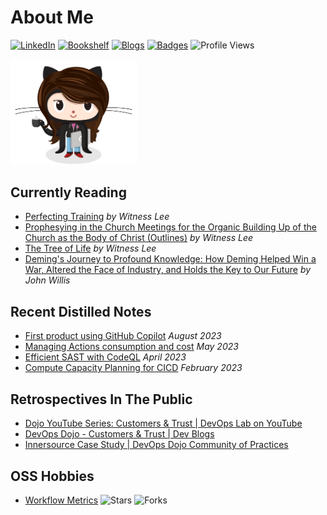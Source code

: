  # About Me 

[![LinkedIn](https://img.shields.io/badge/My-Resume-0077b5.svg?style=flat-square)](https://www.linkedin.com/in/kittychiu/)
[![Bookshelf](https://img.shields.io/badge/Current-Readings-beige.svg?style=flat-square)](https://www.goodreads.com/review/list/78391748-kitty-chiu?shelf=currently-reading&sort=date_updated)
[![Blogs](https://img.shields.io/badge/Distilled-Notes-olive.svg?style=flat-square)](https://kittychiu.github.io/)
[![Badges](https://img.shields.io/badge/Padawan-Badges-maroon.svg?style=flat-square)](https://www.credly.com/users/kittychiu/badges?sort=-state_updated_at)
![Profile Views](https://komarev.com/ghpvc/?username=kittychiu&style=flat-square&color=ff69b4&label=Views)

<a href="https://kittychiu.github.io" target="_blank"><img src="femalecodertocat_asian.png" alt="Female Architect" title="Alma Mater" width="40%"/></a>
<!--  
https://octodex.github.com/images/femalecodertocat.png
-->

## Currently Reading
<ul>
<!-- GOODREADS-LIST:START -->
<li><a href="https://www.goodreads.com/review/show/2315905161?utm_medium=api&utm_source=rss">Perfecting Training</a>  <i>by Witness Lee</i></li>
<li><a href="https://www.goodreads.com/review/show/2315906293?utm_medium=api&utm_source=rss">Prophesying in the Church Meetings for the Organic Building Up of the Church as the Body of Christ (Outlines)</a>  <i>by Witness Lee</i></li>
<li><a href="https://www.goodreads.com/review/show/2315552981?utm_medium=api&utm_source=rss">The Tree of Life</a>  <i>by Witness Lee</i></li>
<li><a href="https://www.goodreads.com/review/show/5779275308?utm_medium=api&utm_source=rss">Deming's Journey to Profound Knowledge: How Deming Helped Win a War, Altered the Face of Industry, and Holds the Key to Our Future</a>  <i>by John Willis</i></li>
<!-- GOODREADS-LIST:END -->
</ul>

## Recent Distilled Notes
<ul>
<!-- BLOG-POST-LIST:START --><li><a href="/posts/first-project-using-github-copilot/">First product using GitHub Copilot</a>  <i>August 2023</i></li><li><a href="/posts/managing-actions-consumption/">Managing Actions consumption and cost</a>  <i>May 2023</i></li><li><a href="/posts/efficient-sast-codeql/">Efficient SAST with CodeQL</a>  <i>April 2023</i></li><li><a href="/posts/cicd-compute-capacity-planning/">Compute Capacity Planning for CICD</a>  <i>February 2023</i></li><!-- BLOG-POST-LIST:END -->
</ul>

## Retrospectives In The Public

- [Dojo YouTube Series: Customers & Trust | DevOps Lab on YouTube](https://youtu.be/6VhtozP3K0A)
- [DevOps Dojo - Customers & Trust | Dev Blogs](https://aka.ms/DevOpsLab/Dojo/Customers)
- [Innersource Case Study | DevOps Dojo Community of Practices](https://innersourcecommons.org/stories/microsoft/)

## OSS Hobbies

- [Workflow Metrics](https://github.com/KittyChiu/workflow-metrics) ![Stars](https://img.shields.io/github/stars/kittychiu/workflow-metrics?color=pink&style=social) ![Forks](https://img.shields.io/github/forks/kittychiu/workflow-metrics?color=pink&style=social)


